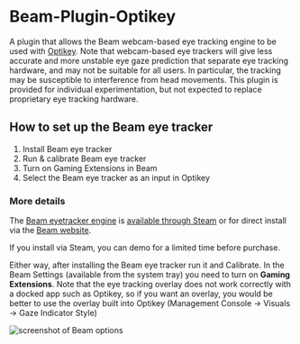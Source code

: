 # Beam-Plugin-Optikey

A plugin that allows the Beam webcam-based eye tracking engine to be used with [Optikey](https://github.com/Optikey/Optikey/). Note that webcam-based eye trackers will give less accurate and more unstable eye gaze prediction that separate eye tracking hardware, and may not be suitable for all users. In particular, the tracking may be susceptible to interference from head movements. This plugin is provided for individual experimentation, but not expected to replace proprietary eye tracking hardware.

## How to set up the Beam eye tracker

1. Install Beam eye tracker
2. Run & calibrate Beam eye tracker
3. Turn on Gaming Extensions in Beam
4. Select the Beam eye tracker as an input in Optikey

### More details 

The [Beam eyetracker engine](https://beam.eyeware.tech/) is [available through Steam](https://store.steampowered.com/app/2375780/Beam_Eye_Tracker/) or for direct install via the [Beam website](https://beam.eyeware.tech/).

If you install via Steam, you can demo for a limited time before purchase. 

Either way, after installing the Beam eye tracker run it and Calibrate. In the Beam Settings (available from the system tray) you need to turn on **Gaming Extensions**. Note that the eye tracking overlay does not work correctly with a docked app such as Optikey, so if you want an overlay, you would be better to use the overlay built into Optikey (Management Console -> Visuals -> Gaze Indicator Style)

![screenshot of Beam options](https://github.com/user-attachments/assets/e644a6e9-d20a-4412-a6ed-c9ac9fd6a21a)
